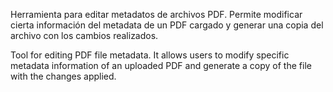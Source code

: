Herramienta para editar metadatos de archivos PDF. Permite modificar cierta información del metadata de un PDF cargado y generar una copia del archivo con los cambios realizados.

Tool for editing PDF file metadata. It allows users to modify specific metadata information of an uploaded PDF and generate a copy of the file with the changes applied.
